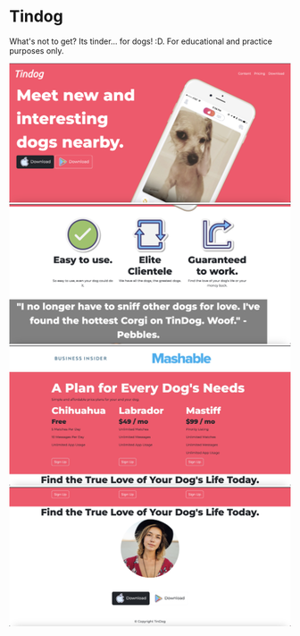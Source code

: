 # Tindog

What's not to get? Its tinder... for dogs! :D. For educational and practice purposes only.

![alt text](/TinDog-Start-master/images/Tindog-website-1.jpg)
![alt text](/TinDog-Start-master/images/Tindog-website-2.jpg)
![alt text](/TinDog-Start-master/images/Tindog-website-3.jpg)
![alt text](/TinDog-Start-master/images/Tindog-website-4.jpg)
